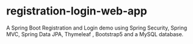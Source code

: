 # registration-login-web-app
A Spring Boot Registration and Login demo using Spring Security, Spring MVC, Spring Data JPA, Thymeleaf , Bootstrap5 and a MySQL database.
